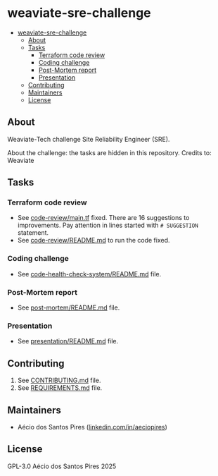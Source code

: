 # weaviate-sre-challenge

<!-- TOC -->

- [weaviate-sre-challenge](#weaviate-sre-challenge)
  - [About](#about)
  - [Tasks](#tasks)
    - [Terraform code review](#terraform-code-review)
    - [Coding challenge](#coding-challenge)
    - [Post-Mortem report](#post-mortem-report)
    - [Presentation](#presentation)
  - [Contributing](#contributing)
  - [Maintainers](#maintainers)
  - [License](#license)

<!-- TOC -->

## About

Weaviate-Tech challenge Site Reliability Engineer (SRE). 

About the challenge: the tasks are hidden in this repository. Credits to: Weaviate

## Tasks

### Terraform code review

- See [code-review/main.tf](code-review/main.tf) fixed. There are 16 suggestions to improvements. Pay attention in lines started with ``# SUGGESTION`` statement.
- See [code-review/README.md](code-review/README.md) to run the code fixed.

### Coding challenge

- See [code-health-check-system/README.md](code-health-check-system/README.md) file.

### Post-Mortem report

- See [post-mortem/README.md](post-mortem/README.md) file.

### Presentation

- See [presentation/README.md](presentation/README.md) file.

## Contributing

1. See [CONTRIBUTING.md](CONTRIBUTING.md) file.
2. See [REQUIREMENTS.md](REQUIREMENTS.md) file.

## Maintainers

- Aécio dos Santos Pires ([linkedin.com/in/aeciopires](https://www.linkedin.com/in/aeciopires))

## License

GPL-3.0 Aécio dos Santos Pires 2025
